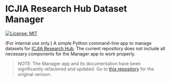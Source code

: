 # ICJIA Research Hub Dataset Manager

[![License: MIT](https://img.shields.io/badge/License-MIT-yellow.svg)](https://opensource.org/licenses/MIT)

(For internal use only.) A simple Python command-line app to manage datasets for [ICJIA Research Hub](https://icjia.illinois.gov/researchhub). The current repository does not include all necessary components for the Manager app to work properly.

> NOTE: The Manager app and its documentation have been significantly refactored and updated. Go to [this repository](https://github.com/bobaekang/icjia-web-dataset-maintenance-tool/) for the original verison.
